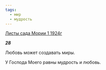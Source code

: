 ```yaml
---
tags:
  - мир
  - мудрость
---
```

[Листы сада Мории 1 1924г](https://127.0.0.1:4002/agni/1924)

___28___

Любовь может создавать миры.   

У Господа Моего равны мудрость и любовь.   

